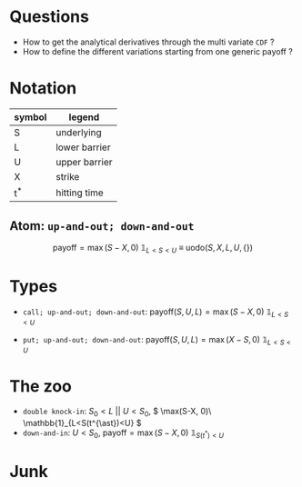 # Questions

  - How to get the analytical derivatives through the multi variate `CDF` ?
  - How to define the different variations starting from one generic payoff ?

# Notation

|symbol|legend|
|------|------|
|S|underlying|
|L|lower barrier|
|U|upper barrier|
|X|strike|
|t$^{\ast}$|hitting time|

## Atom: `up-and-out; down-and-out`

$$
\text{payoff} = \max(S-X, 0)\ \mathbb{1}_{L<S<U}\ \equiv\ \text{uodo}(S, X, L, U, \{\})
$$

# Types


  - `call; up-and-out; down-and-out`: $\text{payoff}(S, U, L) = \max(S-X, 0)\ \mathbb{1}_{L<S<U}$

  - `put; up-and-out; down-and-out`: $\text{payoff}(S, U, L) = \max(X-S, 0)\ \mathbb{1}_{L<S<U}$


# The zoo

  - `double knock-in`: $S_{0}<L\ || \ U<S_{0}$, $ \max(S-X, 0)\ \mathbb{1}_{L<S(t^{\ast})<U} $    
  - `down-and-in`: $U<S_{0}$, $\text{payoff} = \max(S-X, 0)\ \mathbb{1}_{S(t^{\ast})<U}$


# Junk
